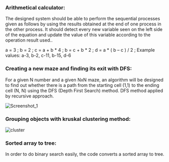 ### Arithmetical calculator:
The designed system should be able to perform the sequential processes given as follows by using the results obtained at the end of one process in the other process. It should detect every new variable seen on the left side of the equation and update the value of this variable according to the operation result used..

a = 3 ;
b = 2 ;
c = a + b * 4 ;
b = c + b * 2 ;
d = a * ( b – c ) / 2 ;
Example values:
a-3, b-2, c-11, b-15, d-6

### Creating a new maze and finding its exit with DFS:
For a given N number and a given NxN maze, an algorithm will be designed to find out whether there is a path from the starting cell (1,1) to the ending cell (N, N) using the DFS (Depth First Search) method. DFS method applied by recursive approach.

![Screenshot_1](https://user-images.githubusercontent.com/34357115/113870954-0dbb7680-97bb-11eb-9430-7315c632c6b8.png)

### Grouping objects with kruskal clustering method:
![cluster](https://user-images.githubusercontent.com/34357115/113871233-596e2000-97bb-11eb-8d3f-7eb90299de10.png)
### Sorted array to tree:
In order to do binary search easily, the code converts a sorted array to tree.
